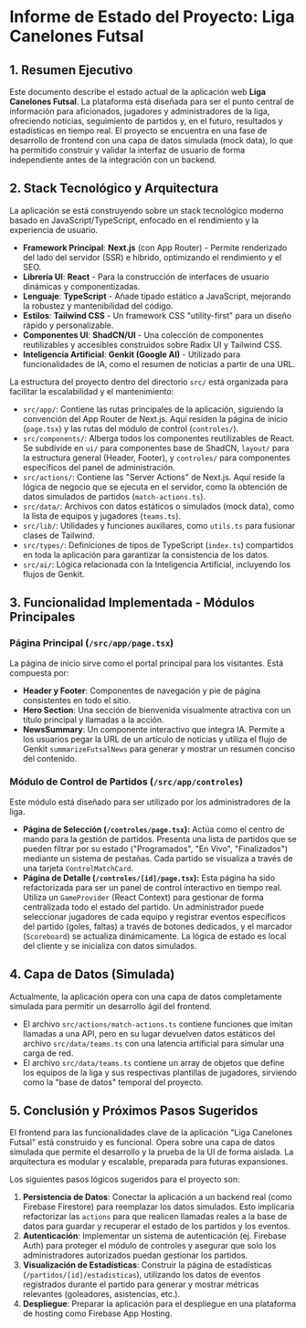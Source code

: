 # Informe de Estado del Proyecto: Liga Canelones Futsal

## 1. Resumen Ejecutivo

Este documento describe el estado actual de la aplicación web **Liga Canelones Futsal**. La plataforma está diseñada para ser el punto central de información para aficionados, jugadores y administradores de la liga, ofreciendo noticias, seguimiento de partidos y, en el futuro, resultados y estadísticas en tiempo real. El proyecto se encuentra en una fase de desarrollo de frontend con una capa de datos simulada (mock data), lo que ha permitido construir y validar la interfaz de usuario de forma independiente antes de la integración con un backend.

## 2. Stack Tecnológico y Arquitectura

La aplicación se está construyendo sobre un stack tecnológico moderno basado en JavaScript/TypeScript, enfocado en el rendimiento y la experiencia de usuario.

- **Framework Principal**: **Next.js** (con App Router) - Permite renderizado del lado del servidor (SSR) e híbrido, optimizando el rendimiento y el SEO.
- **Librería UI**: **React** - Para la construcción de interfaces de usuario dinámicas y componentizadas.
- **Lenguaje**: **TypeScript** - Añade tipado estático a JavaScript, mejorando la robustez y mantenibilidad del código.
- **Estilos**: **Tailwind CSS** - Un framework CSS "utility-first" para un diseño rápido y personalizable.
- **Componentes UI**: **ShadCN/UI** - Una colección de componentes reutilizables y accesibles construidos sobre Radix UI y Tailwind CSS.
- **Inteligencia Artificial**: **Genkit (Google AI)** - Utilizado para funcionalidades de IA, como el resumen de noticias a partir de una URL.

La estructura del proyecto dentro del directorio `src/` está organizada para facilitar la escalabilidad y el mantenimiento:

- `src/app/`: Contiene las rutas principales de la aplicación, siguiendo la convención del App Router de Next.js. Aquí residen la página de inicio (`page.tsx`) y las rutas del módulo de control (`controles/`).
- `src/components/`: Alberga todos los componentes reutilizables de React. Se subdivide en `ui/` para componentes base de ShadCN, `layout/` para la estructura general (Header, Footer), y `controles/` para componentes específicos del panel de administración.
- `src/actions/`: Contiene las "Server Actions" de Next.js. Aquí reside la lógica de negocio que se ejecuta en el servidor, como la obtención de datos simulados de partidos (`match-actions.ts`).
- `src/data/`: Archivos con datos estáticos o simulados (mock data), como la lista de equipos y jugadores (`teams.ts`).
- `src/lib/`: Utilidades y funciones auxiliares, como `utils.ts` para fusionar clases de Tailwind.
- `src/types/`: Definiciones de tipos de TypeScript (`index.ts`) compartidos en toda la aplicación para garantizar la consistencia de los datos.
- `src/ai/`: Lógica relacionada con la Inteligencia Artificial, incluyendo los flujos de Genkit.

## 3. Funcionalidad Implementada - Módulos Principales

### Página Principal (`/src/app/page.tsx`)
La página de inicio sirve como el portal principal para los visitantes. Está compuesta por:
- **Header y Footer**: Componentes de navegación y pie de página consistentes en todo el sitio.
- **Hero Section**: Una sección de bienvenida visualmente atractiva con un título principal y llamadas a la acción.
- **NewsSummary**: Un componente interactivo que integra IA. Permite a los usuarios pegar la URL de un artículo de noticias y utiliza el flujo de Genkit `summarizeFutsalNews` para generar y mostrar un resumen conciso del contenido.

### Módulo de Control de Partidos (`/src/app/controles`)
Este módulo está diseñado para ser utilizado por los administradores de la liga.
- **Página de Selección (`/controles/page.tsx`):** Actúa como el centro de mando para la gestión de partidos. Presenta una lista de partidos que se pueden filtrar por su estado ("Programados", "En Vivo", "Finalizados") mediante un sistema de pestañas. Cada partido se visualiza a través de una tarjeta `ControlMatchCard`.
- **Página de Detalle (`/controles/[id]/page.tsx`):** Esta página ha sido refactorizada para ser un panel de control interactivo en tiempo real. Utiliza un `GameProvider` (React Context) para gestionar de forma centralizada todo el estado del partido. Un administrador puede seleccionar jugadores de cada equipo y registrar eventos específicos del partido (goles, faltas) a través de botones dedicados, y el marcador (`Scoreboard`) se actualiza dinámicamente. La lógica de estado es local del cliente y se inicializa con datos simulados.

## 4. Capa de Datos (Simulada)

Actualmente, la aplicación opera con una capa de datos completamente simulada para permitir un desarrollo ágil del frontend.
- El archivo `src/actions/match-actions.ts` contiene funciones que imitan llamadas a una API, pero en su lugar devuelven datos estáticos del archivo `src/data/teams.ts` con una latencia artificial para simular una carga de red.
- El archivo `src/data/teams.ts` contiene un array de objetos que define los equipos de la liga y sus respectivas plantillas de jugadores, sirviendo como la "base de datos" temporal del proyecto.

## 5. Conclusión y Próximos Pasos Sugeridos

El frontend para las funcionalidades clave de la aplicación "Liga Canelones Futsal" está construido y es funcional. Opera sobre una capa de datos simulada que permite el desarrollo y la prueba de la UI de forma aislada. La arquitectura es modular y escalable, preparada para futuras expansiones.

Los siguientes pasos lógicos sugeridos para el proyecto son:
1.  **Persistencia de Datos**: Conectar la aplicación a un backend real (como Firebase Firestore) para reemplazar los datos simulados. Esto implicaría refactorizar las `actions` para que realicen llamadas reales a la base de datos para guardar y recuperar el estado de los partidos y los eventos.
2.  **Autenticación**: Implementar un sistema de autenticación (ej. Firebase Auth) para proteger el módulo de controles y asegurar que solo los administradores autorizados puedan gestionar los partidos.
3.  **Visualización de Estadísticas**: Construir la página de estadísticas (`/partidos/[id]/estadisticas`), utilizando los datos de eventos registrados durante el partido para generar y mostrar métricas relevantes (goleadores, asistencias, etc.).
4.  **Despliegue**: Preparar la aplicación para el despliegue en una plataforma de hosting como Firebase App Hosting.
